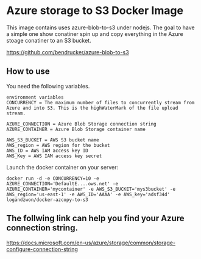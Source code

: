 Azure storage to S3 Docker Image
=============================
This image contains uses azure-blob-to-s3 under nodejs. The goal to have a simple one show conatiner spin up and copy everything in the Azure stoage conatiner to an S3 bucket. 

https://github.com/bendrucker/azure-blob-to-s3


How to use
-------------

You need the following variables.

    environment variables
    CONCURRENCY = The maximum number of files to concurrently stream from Azure and into S3. This is the highWaterMark of the file upload stream.

    AZURE_CONNECTION = Azure Blob Storage connection string
    AZURE_CONTAINER = Azure Blob Storage container name

    AWS_S3_BUCKET = AWS S3 bucket name
    AWS_region = AWS region for the bucket
    AWS_ID = AWS IAM access key ID
    AWS_Key = AWS IAM access key secret



Launch the docker container on your server:

    docker run -d -e CONCURRENCY=10 -e AZURE_CONNECTION='DefaultE....ows.net' -e AZURE_CONTAINER='mycontainer' -e AWS_S3_BUCKET='mys3bucket' -e AWS_region='us-east-1' -e AWS_ID='AAAA' -e AWS_key='adsf34d' logandzwon/docker-azcopy-to-s3



The follwing link can help you find your Azure connection string.
-----------------------------------------------------------------
https://docs.microsoft.com/en-us/azure/storage/common/storage-configure-connection-string
